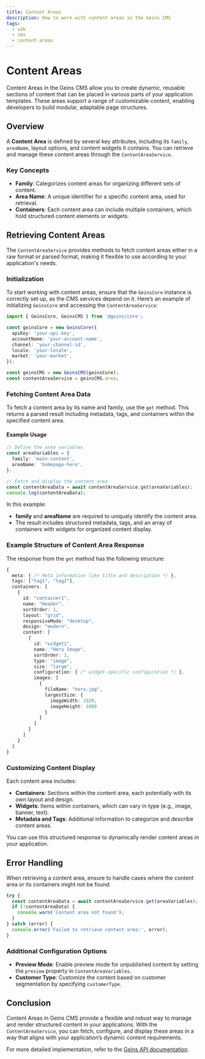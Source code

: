 ```yaml
---
title: Content Areas
description: How to work with content areas in the Geins CMS
tags:
  - sdk
  - cms
  - content-areas
---
```


# Content Areas

Content Areas in the Geins CMS allow you to create dynamic, reusable sections of content that can be placed in various parts of your application templates. These areas support a range of customizable content, enabling developers to build modular, adaptable page structures.

## Overview

A **Content Area** is defined by several key attributes, including its `family`, `areaName`, layout options, and content widgets it contains. You can retrieve and manage these content areas through the `ContentAreaService`.

### Key Concepts

- **Family**: Categorizes content areas for organizing different sets of content.
- **Area Name**: A unique identifier for a specific content area, used for retrieval.
- **Containers**: Each content area can include multiple containers, which hold structured content elements or widgets.

## Retrieving Content Areas

The `ContentAreaService` provides methods to fetch content areas either in a raw format or parsed format, making it flexible to use according to your application's needs.

### Initialization

To start working with content areas, ensure that the `GeinsCore` instance is correctly set up, as the CMS services depend on it. Here’s an example of initializing `GeinsCore` and accessing the `ContentAreaService`:

```typescript
import { GeinsCore, GeinsCMS } from '@geins/core';

const geinsCore = new GeinsCore({
  apiKey: 'your-api-key',
  accountName: 'your-account-name',
  channel: 'your-channel-id',
  locale: 'your-locale',
  market: 'your-market',
});

const geinsCMS = new GeinsCMS(geinsCore);
const contentAreaService = geinsCMS.area;
```

### Fetching Content Area Data

To fetch a content area by its name and family, use the `get` method. This returns a parsed result including metadata, tags, and containers within the specified content area.

#### Example Usage

```typescript
// Define the area variables
const areaVariables = {
  family: 'main-content',
  areaName: 'homepage-hero',
};

// Fetch and display the content area
const contentAreaData = await contentAreaService.get(areaVariables);
console.log(contentAreaData);
```

In this example:

- **family** and **areaName** are required to uniquely identify the content area.
- The result includes structured metadata, tags, and an array of containers with widgets for organized content display.

### Example Structure of Content Area Response

The response from the `get` method has the following structure:

```typescript
{
  meta: { /* Meta information like title and description */ },
  tags: ["tag1", "tag2"],
  containers: [
    {
      id: "container1",
      name: "Header",
      sortOrder: 1,
      layout: "grid",
      responsiveMode: "desktop",
      design: "modern",
      content: [
        {
          id: "widget1",
          name: "Hero Image",
          sortOrder: 1,
          type: "image",
          size: "large",
          configuration: { /* widget-specific configuration */ },
          images: [
            {
              fileName: "hero.jpg",
              largestSize: {
                imageWidth: 1920,
                imageHeight: 1080
              }
            }
          ]
        }
      ]
    }
  ]
}
```

### Customizing Content Display

Each content area includes:

- **Containers**: Sections within the content area, each potentially with its own layout and design.
- **Widgets**: Items within containers, which can vary in type (e.g., image, banner, text).
- **Metadata and Tags**: Additional information to categorize and describe content areas.

You can use this structured response to dynamically render content areas in your application.

## Error Handling

When retrieving a content area, ensure to handle cases where the content area or its containers might not be found:

```typescript
try {
  const contentAreaData = await contentAreaService.get(areaVariables);
  if (!contentAreaData) {
    console.warn('Content area not found');
  }
} catch (error) {
  console.error('Failed to retrieve content area:', error);
}
```

### Additional Configuration Options

- **Preview Mode**: Enable preview mode for unpublished content by setting the `preview` property in `ContentAreaVariables`.
- **Customer Type**: Customize the content based on customer segmentation by specifying `customerType`.

## Conclusion

Content Areas in Geins CMS provide a flexible and robust way to manage and render structured content in your applications. With the `ContentAreaService`, you can fetch, configure, and display these areas in a way that aligns with your application’s dynamic content requirements.

For more detailed implementation, refer to the [Geins API documentation](https://docs.geins.io).
